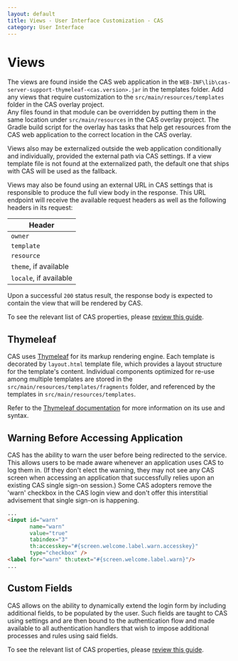 ```yaml
---
layout: default
title: Views - User Interface Customization - CAS
category: User Interface
---
```


# Views

The views are found inside the CAS web application in the `WEB-INF\lib\cas-server-support-thymeleaf-<cas.version>.jar` in the 
templates folder. Add any views that require customization to the `src/main/resources/templates` folder in the CAS overlay project.  
Any files found in that module can be overridden by putting them in the same location under
`src/main/resources` in the CAS overlay project. The Gradle build script for the overlay has tasks that help get resources 
from the CAS web application to the correct location in the CAS overlay. 
 
Views also may be externalized outside the web application conditionally and individually, provided the external path 
via CAS settings. If a view template file is not found at the externalized path, the default one that ships with CAS will be used as the fallback.

Views may also be found using an external URL in CAS settings that is responsible to produce the full view body in the response. This URL endpoint will receive the available request headers as well as the following headers in its request:

| Header             
|-------------------------------------
| `owner`
| `template`
| `resource`
| `theme`, if available
| `locale`, if available

Upon a successful `200` status result, the response body is expected to contain the view that will be rendered by CAS.
 
To see the relevant list of CAS properties, please [review this guide](../configuration/Configuration-Properties.html#views).

## Thymeleaf

CAS uses [Thymeleaf](https://www.thymeleaf.org) for its markup rendering engine. Each template is decorated by `layout.html` template file, which provides a layout structure for the template's content. Individual components optimized for re-use among multiple templates are stored in the `src/main/resources/templates/fragments` folder, and referenced by the templates in `src/main/resources/templates`.

Refer to the [Thymeleaf documentation](https://www.thymeleaf.org/) for more information on its use and syntax.

## Warning Before Accessing Application

CAS has the ability to warn the user before being redirected to the service. This allows users to be made aware whenever an application uses CAS to log them in.
(If they don't elect the warning, they may not see any CAS screen when accessing an application that successfully relies upon an existing CAS single sign-on session.)
Some CAS adopters remove the 'warn' checkbox in the CAS login view and don't offer this interstitial advisement that single sign-on is happening.

```html
...
<input id="warn"
       name="warn"
       value="true"
       tabindex="3"
       th:accesskey="#{screen.welcome.label.warn.accesskey}"
       type="checkbox" />
<label for="warn" th:utext="#{screen.welcome.label.warn}"/>
...
```      

## Custom Fields

CAS allows on the ability to dynamically extend the login form by including additional fields, to be populated by the user.
Such fields are taught to CAS using settings and are then bound to the authentication flow and made available to all
authentication handlers that wish to impose additional processes and rules using said fields.

To see the relevant list of CAS properties, please [review this guide](../configuration/Configuration-Properties.html#views).
